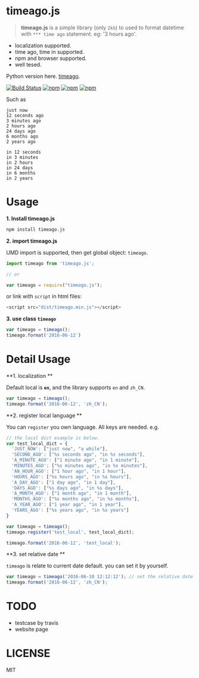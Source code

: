 # timeago.js

> **timeago.js** is a simple library (only `2kb`) to used to format datetime with `*** time ago` statement. eg: '3 hours ago'. 

 - localization supported.
 - time ago, time in supported.
 - npm and browser supported.
 - well tesed.

Python version here. [timeago](https://github.com/hustcc/timeago).

[![Build Status](https://travis-ci.org/hustcc/timeago.js.svg?branch=master)](https://travis-ci.org/hustcc/timeago.js) [![npm](https://img.shields.io/npm/v/timeago.js.svg?style=flat-square)](https://www.npmjs.com/package/timeago.js) [![npm](https://img.shields.io/npm/dt/timeago.js.svg?style=flat-square)](https://www.npmjs.com/package/timeago.js) [![npm](https://img.shields.io/npm/l/timeago.js.svg?style=flat-square)](https://www.npmjs.com/package/timeago.js)

Such as

```
just now
12 seconds ago
3 minutes ago
2 hours ago
24 days ago
6 months ago
2 years ago

in 12 seconds
in 3 minutes
in 2 hours
in 24 days
in 6 months
in 2 years
```

# Usage

**1. Install timeago.js**

```sh
npm install timeago.js
```

**2. import timeago.js**


UMD import is supported, then get global object: `timeago`.

```js
import timeago from 'timeago.js';

// or

var timeago = require("timeago.js");
```

or link with `script` in html files: 

```js
<script src="dist/timeago.min.js"></script>
```

**3. use class `timeago`**

```js
var timeago = timeago();
timeago.format('2016-06-12')
```


# Detail Usage

**1. localization **

Default local is **`en`**, and the library supports `en` and `zh_CN`. 

```js
var timeago = timeago();
timeago.format('2016-06-12', 'zh_CN');
```

**2. register local language **

You can `register` you own language. All keys are needed. e.g.

```js
// the local dict example is below.
var test_local_dict = {
  'JUST_NOW': ["just now", "a while"],
  'SECOND_AGO': ["%s seconds ago", "in %s seconds"],
  'A_MINUTE_AGO': ["1 minute ago", "in 1 minute"],
  'MINUTES_AGO': ["%s minutes ago", "in %s minutes"],
  'AN_HOUR_AGO': ["1 hour ago", "in 1 hour"],
  'HOURS_AGO': ["%s hours ago", "in %s hours"],
  'A_DAY_AGO': ["1 day ago", "in 1 day"],
  'DAYS_AGO': ["%s days ago", "in %s days"],
  'A_MONTH_AGO': ["1 month ago", "in 1 month"],
  'MONTHS_AGO': ["%s months ago", "in %s months"],
  'A_YEAR_AGO': ["1 year ago", "in 1 year"],
  'YEARS_AGO': ["%s years ago", "in %s years"]
}

var timeago = timeago();
timeago.register('test_local', test_local_dict);

timeago.format('2016-06-12', 'test_local');
```

**3. set relative date **

`timeago` is relate to current date default. you can set it by yourself.

```js
var timeago = timeago('2016-06-10 12:12:12'); // set the relative date here.
timeago.format('2016-06-12', 'zh_CN');
```

# TODO

 - testcase by travis
 - website page

# LICENSE

MIT